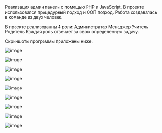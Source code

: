 Реализация админ панели с помощью PHP и JavaScript. В проекте использовался процедурный подход и ООП подход. Работа создавалась в команде из двух человек.

В проекте реализованны 4 роли:
  Администратор
  Менеджер
  Учитель
  Родитель
Каждая роль отвечает за свою определенную задачу.

Скриншоты программы приложены ниже.

![image](https://github.com/VladislavAkhmatov/admin-panel/assets/73456169/f24dbe19-4f3a-4390-a54f-25602a649945)


![image](https://github.com/VladislavAkhmatov/admin-panel/assets/73456169/276d2e32-150a-48a5-86fc-ced7df53a3f8)


![image](https://github.com/VladislavAkhmatov/admin-panel/assets/73456169/cfa1739e-300b-4f32-9d4a-367138b0f3dc)


![image](https://github.com/VladislavAkhmatov/admin-panel/assets/73456169/95e57a61-73e3-476f-b5f5-6fb89e4e4d2b)


![image](https://github.com/VladislavAkhmatov/admin-panel/assets/73456169/f28ad7a7-707d-45a5-8c8c-dd34a243c6b5)


![image](https://github.com/VladislavAkhmatov/admin-panel/assets/73456169/f0a2b38c-0ef4-43c8-b24b-e687885d13b2)


![image](https://github.com/VladislavAkhmatov/admin-panel/assets/73456169/539f2c70-e9c0-47ad-9fb5-6adde168df6a)


![image](https://github.com/VladislavAkhmatov/admin-panel/assets/73456169/3161e0af-50ab-4f24-accc-dd8094f69226)


![image](https://github.com/VladislavAkhmatov/admin-panel/assets/73456169/f52a3ee5-5b7a-4d99-8265-4d0ef0c79508)





